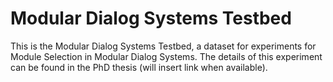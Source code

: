 # Modular Dialog Systems Testbed

This is the Modular Dialog Systems Testbed, a dataset for experiments for Module Selection in Modular Dialog Systems. The details of this experiment can be found in the PhD thesis (will insert link when available).
